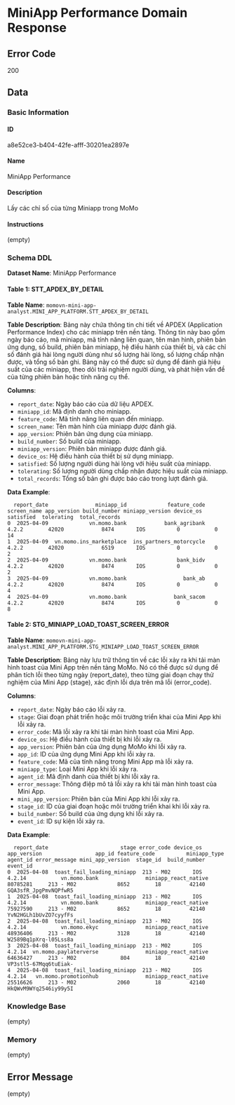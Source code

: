 # MiniApp Performance Domain Response

## Error Code
200

## Data

### Basic Information

#### ID
a8e52ce3-b404-42fe-afff-30201ea2897e

#### Name
MiniApp Performance

#### Description
Lấy các chỉ số của từng Miniapp trong MoMo

#### Instructions
(empty)

### Schema DDL

**Dataset Name**: MiniApp Performance

#### Table 1: STT_APDEX_BY_DETAIL

**Table Name**: `momovn-mini-app-analyst.MINI_APP_PLATFORM.STT_APDEX_BY_DETAIL`

**Table Description**: Bảng này chứa thông tin chi tiết về APDEX (Application Performance Index) cho các miniapp trên nền tảng. Thông tin này bao gồm ngày báo cáo, mã miniapp, mã tính năng liên quan, tên màn hình, phiên bản ứng dụng, số build, phiên bản miniapp, hệ điều hành của thiết bị, và các chỉ số đánh giá hài lòng người dùng như số lượng hài lòng, số lượng chấp nhận được, và tổng số bản ghi. Bảng này có thể được sử dụng để đánh giá hiệu suất của các miniapp, theo dõi trải nghiệm người dùng, và phát hiện vấn đề của từng phiên bản hoặc tính năng cụ thể.

**Columns**:
- `report_date`: Ngày báo cáo của dữ liệu APDEX.
- `miniapp_id`: Mã định danh cho miniapp.
- `feature_code`: Mã tính năng liên quan đến miniapp.
- `screen_name`: Tên màn hình của miniapp được đánh giá.
- `app_version`: Phiên bản ứng dụng của miniapp.
- `build_number`: Số build của miniapp.
- `miniapp_version`: Phiên bản miniapp được đánh giá.
- `device_os`: Hệ điều hành của thiết bị sử dụng miniapp.
- `satisfied`: Số lượng người dùng hài lòng với hiệu suất của miniapp.
- `tolerating`: Số lượng người dùng chấp nhận được hiệu suất của miniapp.
- `total_records`: Tổng số bản ghi được báo cáo trong lượt đánh giá.

**Data Example**:
```
  report_date               miniapp_id             feature_code screen_name app_version build_number miniapp_version device_os  satisfied  tolerating  total_records
0  2025-04-09             vn.momo.bank            bank_agribank                   4.2.2        42020            8474       IOS          0           0             14
1  2025-04-09  vn.momo.ins_marketplace  ins_partners_motorcycle                   4.2.2        42020            6519       IOS          0           0              2
2  2025-04-09             vn.momo.bank                bank_bidv                   4.2.2        42020            8474       IOS          0           0              2
3  2025-04-09             vn.momo.bank                  bank_ab                   4.2.2        42020            8474       IOS          0           0              4
4  2025-04-09             vn.momo.bank               bank_sacom                   4.2.2        42020            8474       IOS          0           0              8
```

#### Table 2: STG_MINIAPP_LOAD_TOAST_SCREEN_ERROR

**Table Name**: `momovn-mini-app-analyst.MINI_APP_PLATFORM.STG_MINIAPP_LOAD_TOAST_SCREEN_ERROR`

**Table Description**: Bảng này lưu trữ thông tin về các lỗi xảy ra khi tải màn hình toast của Mini App trên nền tảng MoMo. Nó có thể được sử dụng để phân tích lỗi theo từng ngày (report_date), theo từng giai đoạn chạy thử nghiệm của Mini App (stage), xác định lỗi dựa trên mã lỗi (error_code).

**Columns**:
- `report_date`: Ngày báo cáo lỗi xảy ra.
- `stage`: Giai đoạn phát triển hoặc môi trường triển khai của Mini App khi lỗi xảy ra.
- `error_code`: Mã lỗi xảy ra khi tải màn hình toast của Mini App.
- `device_os`: Hệ điều hành của thiết bị khi lỗi xảy ra.
- `app_version`: Phiên bản của ứng dụng MoMo khi lỗi xảy ra.
- `app_id`: ID của ứng dụng Mini App khi lỗi xảy ra.
- `feature_code`: Mã của tính năng trong Mini App mà lỗi xảy ra.
- `miniapp_type`: Loại Mini App khi lỗi xảy ra.
- `agent_id`: Mã định danh của thiết bị khi lỗi xảy ra.
- `error_message`: Thông điệp mô tả lỗi xảy ra khi tải màn hình toast của Mini App.
- `mini_app_version`: Phiên bản của Mini App khi lỗi xảy ra.
- `stage_id`: ID của giai đoạn hoặc môi trường triển khai khi lỗi xảy ra.
- `build_number`: Số build của ứng dụng khi lỗi xảy ra.
- `event_id`: ID sự kiện lỗi xảy ra.

**Data Example**:
```
  report_date                       stage error_code device_os app_version                 app_id feature_code          miniapp_type  agent_id error_message mini_app_version  stage_id  build_number               event_id
0  2025-04-08  toast_fail_loading_miniapp  213 - M02       IOS      4.2.14           vn.momo.bank               miniapp_react_native  80785281     213 - M02             8652        18         42140  GQA3sfR_JpgPmvNQPfwR5
1  2025-04-08  toast_fail_loading_miniapp  213 - M02       IOS      4.2.14           vn.momo.bank               miniapp_react_native  75927590     213 - M02             8652        18         42140  YvN2HGLh1bUvZO7cyyfFs
2  2025-04-08  toast_fail_loading_miniapp  213 - M02       IOS      4.2.14           vn.momo.ekyc               miniapp_react_native  48936406     213 - M02             3128        18         42140  W2589Bq1pXrq-l05Lss8a
3  2025-04-08  toast_fail_loading_miniapp  213 - M02       IOS      4.2.14  vn.momo.paylaterverse               miniapp_react_native  64636427     213 - M02              804        18         42140  VP3stl5-67Mqq6tuEiak-
4  2025-04-08  toast_fail_loading_miniapp  213 - M02       IOS      4.2.14   vn.momo.promotionhub               miniapp_react_native  25516626     213 - M02             2060        18         42140  HkQWvM9WYq2546iy99y5I
```

### Knowledge Base
(empty)

### Memory
(empty)

## Error Message
(empty)